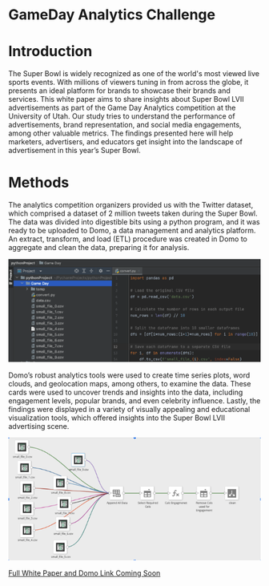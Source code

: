 # GameDay Analytics Challenge

# Introduction

The Super Bowl is widely recognized as one of the world's most viewed live sports events. With millions of viewers tuning in from across the globe, it presents an ideal platform for brands to showcase their brands and services. This white paper aims to share insights about Super Bowl LVII advertisements as part of the Game Day Analytics competition at the University of Utah. Our study tries to understand the performance of advertisements, brand representation, and social media engagements, among other valuable metrics. The findings presented here will help marketers, advertisers, and educators get insight into the landscape of advertisement in this year’s Super Bowl.  

# Methods 

The analytics competition organizers provided us with the Twitter dataset, which comprised a dataset of 2 million tweets taken during the Super Bowl. The data was divided into digestible bits using a python program, and it was ready to be uploaded to Domo, a data management and analytics platform. An extract, transform, and load (ETL) procedure was created in Domo to aggregate and clean the data, preparing it for analysis. 

![Fig 1. Example of Python code used to import the Twitter data set using the pandas package. Code will be provided in the References section.](/images/python.png)

Domo’s robust analytics tools were used to create time series plots, word clouds, and geolocation maps, among others, to examine the data. These cards were used to uncover trends and insights into the data, including engagement levels, popular brands, and even celebrity influence. Lastly, the findings were displayed in a variety of visually appealing and educational visualization tools, which offered insights into the Super Bowl LVII advertising scene. 

![Fig 2. Schematic showing the workflow of the data reduction and cleaning process.](/images/domo.png)

[Full White Paper and Domo Link Coming Soon](#)

